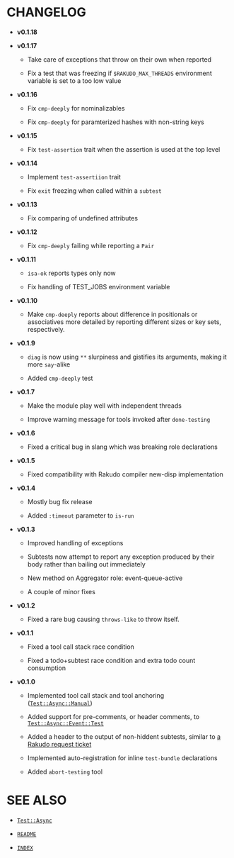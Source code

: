 # CHANGELOG

  - **v0.1.18**

  - **v0.1.17**
    
      - Take care of exceptions that throw on their own when reported
    
      - Fix a test that was freezing if `$RAKUDO_MAX_THREADS` environment variable is set to a too low value

  - **v0.1.16**
    
      - Fix `cmp-deeply` for nominalizables
    
      - Fix `cmp-deeply` for paramterized hashes with non-string keys

  - **v0.1.15**
    
      - Fix `test-assertion` trait when the assertion is used at the top level

  - **v0.1.14**
    
      - Implement `test-assertiion` trait
    
      - Fix `exit` freezing when called within a `subtest`

  - **v0.1.13**
    
      - Fix comparing of undefined attributes

  - **v0.1.12**
    
      - Fix `cmp-deeply` failing while reporting a `Pair`

  - **v0.1.11**
    
      - `isa-ok` reports types only now
    
      - Fix handling of TEST\_JOBS environment variable

  - **v0.1.10**
    
      - Make `cmp-deeply` reports about difference in positionals or associatives more detailed by reporting different sizes or key sets, respectively.

  - **v0.1.9**
    
      - `diag` is now using `**` slurpiness and gistifies its arguments, making it more `say`-alike
    
      - Added `cmp-deeply` test

  - **v0.1.7**
    
      - Make the module play well with independent threads
    
      - Improve warning message for tools invoked after `done-testing`

  - **v0.1.6**
    
      - Fixed a critical bug in slang which was breaking role declarations

  - **v0.1.5**
    
      - Fixed compatibility with Rakudo compiler new-disp implementation

  - **v0.1.4**
    
      - Mostly bug fix release
    
      - Added `:timeout` parameter to `is-run`

  - **v0.1.3**
    
      - Improved handling of exceptions
    
      - Subtests now attempt to report any exception produced by their body rather than bailing out immediately
    
      - New method on Aggregator role: event-queue-active
    
      - A couple of minor fixes

  - **v0.1.2**
    
      - Fixed a rare bug causing `throws-like` to throw itself.

  - **v0.1.1**
    
      - Fixed a tool call stack race condition
    
      - Fixed a todo+subtest race condition and extra todo count consumption

  - **v0.1.0**
    
      - Implemented tool call stack and tool anchoring ([`Test::Async::Manual`](docs/md/Test/Async/Manual.md))
    
      - Added support for pre-comments, or header comments, to [`Test::Async::Event::Test`](docs/md/Test/Async/Event/Test.md)
    
      - Added a header to the output of non-hiddent subtests, similar to [a Rakudo request ticket](https://github.com/rakudo/rakudo/issues/4266)
    
      - Implemented auto-registration for inline `test-bundle` declarations
    
      - Added `abort-testing` tool

# SEE ALSO

  - [`Test::Async`](docs/md/Test/Async.md)

  - [`README`](README.md)

  - [`INDEX`](INDEX.md)
